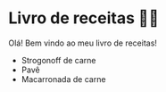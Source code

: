 # Livro de receitas :man_cook:

Olá! Bem vindo ao meu livro de receitas!

 - Strogonoff de carne
 - Pavê
 - Macarronada de carne

